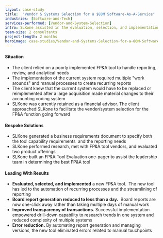 ```yaml
---
layout: case-study
title:  "Vendor & Systems Selection for a $80M Software-As-A-Service"
industries: [Software-and-Tech]
services-performed: [Vendor-and-System-Selection]
intro: SLKone assisted in the evaluation, selection, and implementation of an FP&A tool for daily use to help automate recurring processes and streamline reporting functions
team-size: 2 consultants
project-length: 2 months
heroimage: case-studies/Vendor-and-Systems-Selection-for-a-80M-Software-As-A-Service.jpg
---
```


#### Situation
- The client relied on a poorly implemented FP&A tool to handle reporting, review, and analytical needs
- The implementation of the current system required multiple "work arounds" and manual processes to create recurring reports
- The client knew that the current system would have to be replaced or reimplemented after a large acquisition made material changes to their accounting coding system
- SLKone was currently retained as a financial advisor. The client approached SLKone to facilitate the vendor/system selection for the FP&A function going forward

#### Bespoke Solutions
- SLKone generated a business requirements document to specify both the tool capability requirements  and the reporting needs
- SLKone performed research, met with FP&A tool vendors, and evaluated two product offerings
- SLKone built an FP&A Tool Evaluation one-pager to assist the leadership team in determining the best FP&A tool

#### Leading With Results
- **Evaluated, selected, and implemented** a new FP&A tool.  The new tool has led to the automation of recurring processes and the streamlining of reporting
- **Board report generation reduced to less than a day.**  Board reports are now one-click away rather than taking multiple days of manual work
- **Improved transparency of transactions.** Successful implementation empowered drill-down capability to research trends in one system and reduced complexity of multiple systems
- **Error reduction.** By automating report generation and managing versions, the new tool eliminated errors related to manual touchpoints
